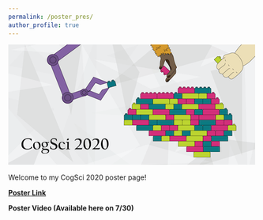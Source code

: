 ```yaml
---
permalink: /poster_pres/
author_profile: true
---
```




![CogSci2020](/images/CogSci2020-Banner.png)   

Welcome to my CogSci 2020 poster page!  

[<b>Poster Link</b>](https://carlsonrw.github.io/files/CogSci2020.pdf)

<b>Poster Video (Available here on 7/30) </b>
 


